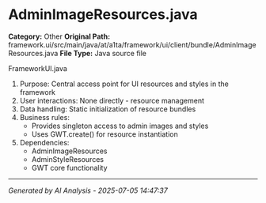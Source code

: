 # AdminImageResources.java

**Category:** Other
**Original Path:** framework.ui/src/main/java/at/a1ta/framework/ui/client/bundle/AdminImageResources.java
**File Type:** Java source file

FrameworkUI.java
1. Purpose: Central access point for UI resources and styles in the framework
2. User interactions: None directly - resource management
3. Data handling: Static initialization of resource bundles
4. Business rules:
   - Provides singleton access to admin images and styles
   - Uses GWT.create() for resource instantiation
5. Dependencies:
   - AdminImageResources
   - AdminStyleResources
   - GWT core functionality

---
*Generated by AI Analysis - 2025-07-05 14:47:37*

